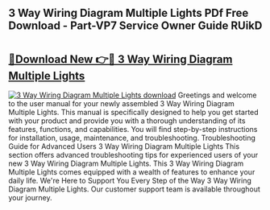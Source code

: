 ## 3 Way Wiring Diagram Multiple Lights PDf Free Download - Part-VP7 Service Owner Guide RUikD

# <h2><a href="http://dfo49zv.blite.top/?on=3+Way+Wiring+Diagram+Multiple+Lights">🔗Download New 👉🔴 3 Way Wiring Diagram Multiple Lights</a></h2>

[![3 Way Wiring Diagram Multiple Lights download](https://i.imgur.com/lujVjoI.png)](http://dfo49zv.blite.top/?on=3+Way+Wiring+Diagram+Multiple+Lights)
Greetings and welcome to the user manual for your newly assembled 3 Way Wiring Diagram Multiple Lights. This manual is specifically designed to help you get started with your product and provide you with a thorough understanding of its features, functions, and capabilities. You will find step-by-step instructions for installation, usage, maintenance, and troubleshooting. Troubleshooting Guide for Advanced Users 3 Way Wiring Diagram Multiple Lights This section offers advanced troubleshooting tips for experienced users of your new 3 Way Wiring Diagram Multiple Lights. This 3 Way Wiring Diagram Multiple Lights comes equipped with a wealth of features to enhance your daily life. We're Here to Support You Every Step of the Way 3 Way Wiring Diagram Multiple Lights. Our customer support team is available throughout your journey.
